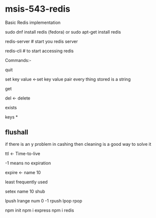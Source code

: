 # msis-543-redis
Basic Redis implementation

sudo dnf install redis (fedora)
or 
sudo apt-get install redis

redis-server # start you redis server

redis-cli # to start accessing redis

Commands:-

quit

set key value <-set key value pair 
every thing stored is a string

get

del <- delete 


exists


keys *


flushall
------


if there is an y problem in cashing then cleaning is a good way to solve it


ttl <- Time-to-live 


-1 means no expiration

expire <- name 10

least frequently used

setex name 10 shub


lpush
lrange num 0 -1
rpush
lpop 
rpop

npm init
npm i express
npm i redis
